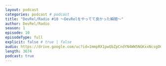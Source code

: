 ```yaml
---
layout: podcast
categories: podcast # podcast
title: "DevRel/Radio #10 〜DevRelをやってて良かった瞬間〜"
author: DevRel/Radio
season: 1
episode: 10
episodeType: full
explicit: false # true | false
audio: https://drive.google.com/uc?id=1mmpRX1pwQbZpCndYN4WW5NGKxxNcsgO0
length: 3674
podcast: true
---
```

